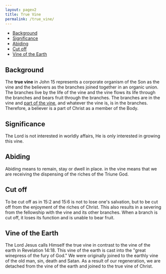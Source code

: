 ```yaml
---
layout: pagev2
title: True Vine
permalink: /true_vine/
---
```

- [Background](#background)
- [Significance](#significance)
- [Abiding](#abiding)
- [Cut off](#cut-off)
- [Vine of the Earth](#vine-of-the-earth)

## Background

The **true vine** in John 15 represents a corporate organism of the Son as the vine and the believers as the branches joined together in an organic union. The branches live by the life of the vine and the vine flows its life through the branches and bears fruit through the branches. The branches are in the vine and [part of the vine](../corporate_christ), and whatever the vine is, is in the branches. Therefore, a believer is a part of Christ as a member of the Body.

## Significance

The Lord is not interested in worldly affairs, He is only interested in growing this vine.

## Abiding

Abiding means to remain, stay or dwell in place. in the vine means that we are receiving the dispensing of the riches of the Triune God.

## Cut off

To be cut off as in 15:2 and 15:6 is not to lose one's salvation, but to be cut off from the enjoyment of the riches of Christ. This also results in a severing from the fellowship with the vine and its other branches. When a branch is cut off, it loses its function and is unable to bear fruit.

## Vine of the Earth

The Lord Jesus calls Himself the true vine in contrast to the vine of the earth in Revelation 14:18. This vine of the earth is cast into the "great winepress of the fury of God." We were originally joined to the earthly vine of the old man, sin, death and Satan. As a result of our regeneration, we are detached from the vine of the earth and joined to the true vine of Christ.